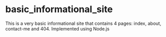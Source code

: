 # basic_informational_site
This is a very basic informational site that contains 4 pages: index, about, contact-me and 404. Implemented using Node.js
